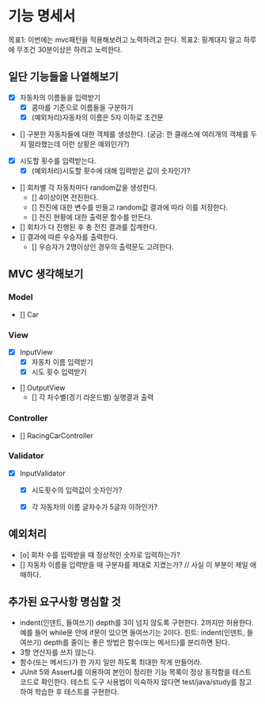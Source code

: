 # 기능 명세서

목표1: 이번에는 mvc패턴을 적용해보려고 노력하려고 한다. 
목표2: 핑계대지 말고 하루에 무조건 30분이상은 하려고 노력한다.

## 일단 기능들을 나열해보기

- [x] 자동차의 이름들을 입력받기
  - [x] 콤마를 기준으로 이름들을 구분하기
  - [x] (예외처리)자동차의 이름은 5자 이하로 조건문
- [] 구분한 자동차들에 대한 객체를 생성한다. (궁금: 한 클래스에 여러개의 객체를 두지 말라했는데 이런 상황은 예외인가?)
- [x] 시도할 횟수를 입력받는다.
  - [x] (예외처리)시도할 횟수에 대해 입력받은 값이 숫자인가?
- [] 회차별 각 자동차마다 random값을 생성한다.
  - [] 4이상이면 전진한다.
  - [] 전진에 대한 변수를 만들고 random값 결과에 따라 이를 저장한다.
  - [] 전진 현황에 대한 출력문 함수를 만든다.
- [] 회차가 다 진행된 후 총 전진 결과를 집계한다.
- [] 결과에 따른 우승자를 출력한다.
  - [] 우승자가 2명이상인 경우의 출력문도 고려한다.


## MVC 생각해보기

### Model
- [] Car

### View
- [x] InputView
  - [x] 자동차 이름 입력받기
  - [x] 시도 횟수 입력받기
- [] OutputView
  - [] 각 차수별(경기 라운드별) 실행결과 출력
### Controller
- [] RacingCarController

### Validator
- [x] InputValidator
  - [x] 시도횟수의 입력값이 숫자인가?
  - [x] 각 자동차의 이름 글자수가 5글자 이하인가?


## 예외처리

- [o] 회차 수를 입력받을 때 정상적인 숫자로 입력하는가?
- [] 자동차 이름을 입력받을 때 구분자를 제대로 지켰는가? // 사실 이 부분이 제일 애매하다.


## 추가된 요구사항 명심할 것

- indent(인덴트, 들여쓰기) depth를 3이 넘지 않도록 구현한다. 2까지만 허용한다.
예를 들어 while문 안에 if문이 있으면 들여쓰기는 2이다.
힌트: indent(인덴트, 들여쓰기) depth를 줄이는 좋은 방법은 함수(또는 메서드)를 분리하면 된다.
- 3항 연산자를 쓰지 않는다.
- 함수(또는 메서드)가 한 가지 일만 하도록 최대한 작게 만들어라.
- JUnit 5와 AssertJ를 이용하여 본인이 정리한 기능 목록이 정상 동작함을 테스트 코드로 확인한다.
테스트 도구 사용법이 익숙하지 않다면 test/java/study를 참고하여 학습한 후 테스트를 구현한다.
